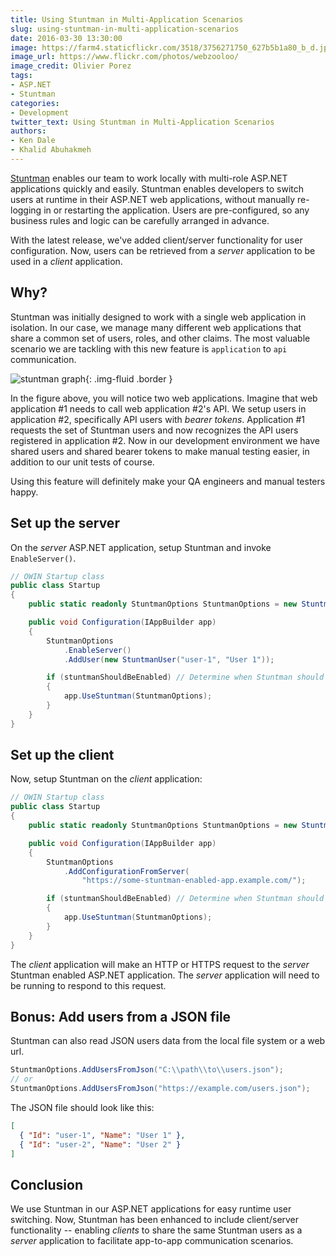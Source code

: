 ```yaml
---
title: Using Stuntman in Multi-Application Scenarios
slug: using-stuntman-in-multi-application-scenarios
date: 2016-03-30 13:30:00
image: https://farm4.staticflickr.com/3518/3756271750_627b5b1a80_b_d.jpg
image_url: https://www.flickr.com/photos/webzooloo/
image_credit: Olivier Porez
tags:
- ASP.NET
- Stuntman
categories:
- Development
twitter_text: Using Stuntman in Multi-Application Scenarios
authors:
- Ken Dale
- Khalid Abuhakmeh
---
```


[Stuntman](http://rimdev.io/stuntman/) enables our team to work locally with multi-role ASP.NET applications quickly and easily. Stuntman enables developers to switch users at runtime in their ASP.NET web applications, without manually re-logging in or restarting the application. Users are pre-configured, so any business rules and logic can be carefully arranged in advance.

With the latest release, we've added client/server functionality for user configuration. Now, users can be retrieved from a *server* application to be used in a *client* application.

## Why?

Stuntman was initially designed to work with a single web application in isolation. In our case, we manage many different web applications that share a common set of users, roles, and other claims. The most valuable scenario we are tackling with this new feature is `application` to `api` communication. 

![stuntman graph](/images/stuntman_graph.png){: .img-fluid .border }

In the figure above, you will notice two web applications. Imagine that web application #1 needs to call web application #2's API. We setup users in application #2, specifically API users with *bearer tokens*. Application #1 requests the set of Stuntman users and now recognizes the API users registered in application #2. Now in our development environment we have shared users and shared bearer tokens to make manual testing easier, in addition to our unit tests of course.

Using this feature will definitely make your QA engineers and manual testers happy.

## Set up the server

On the *server* ASP.NET application, setup Stuntman and invoke `EnableServer()`.

```csharp
// OWIN Startup class
public class Startup
{
    public static readonly StuntmanOptions StuntmanOptions = new StuntmanOptions();

    public void Configuration(IAppBuilder app)
    {
        StuntmanOptions
            .EnableServer()
            .AddUser(new StuntmanUser("user-1", "User 1"));

        if (stuntmanShouldBeEnabled) // Determine when Stuntman should be used here.
        {
            app.UseStuntman(StuntmanOptions);
        }
    }
}
```

## Set up the client

Now, setup Stuntman on the *client* application:

```csharp
// OWIN Startup class
public class Startup
{
    public static readonly StuntmanOptions StuntmanOptions = new StuntmanOptions();

    public void Configuration(IAppBuilder app)
    {
        StuntmanOptions
            .AddConfigurationFromServer(
                "https://some-stuntman-enabled-app.example.com/");

        if (stuntmanShouldBeEnabled) // Determine when Stuntman should be used here.
        {
            app.UseStuntman(StuntmanOptions);
        }
    }
}
```

The *client* application will make an HTTP or HTTPS request to the *server* Stuntman enabled ASP.NET application. The *server* application will need to be running to respond to this request. 

## Bonus: Add users from a JSON file

Stuntman can also read JSON users data from the local file system or a web url.

```csharp
StuntmanOptions.AddUsersFromJson("C:\\path\\to\\users.json");
// or
StuntmanOptions.AddUsersFromJson("https://example.com/users.json");
```

The JSON file should look like this:

```json
[
  { "Id": "user-1", "Name": "User 1" },
  { "Id": "user-2", "Name": "User 2" }
]
```

## Conclusion

We use Stuntman in our ASP.NET applications for easy runtime user switching. Now, Stuntman has been enhanced to include client/server functionality -- enabling *clients* to share the same Stuntman users as a *server* application to facilitate app-to-app communication scenarios.
